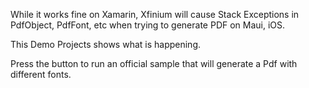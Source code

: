 While it works fine on Xamarin, Xfinium will cause Stack Exceptions in PdfObject, PdfFont, etc when trying to generate PDF on Maui, iOS.

This Demo Projects shows what is happening.

Press the button to run an official sample that will generate a Pdf with different fonts.